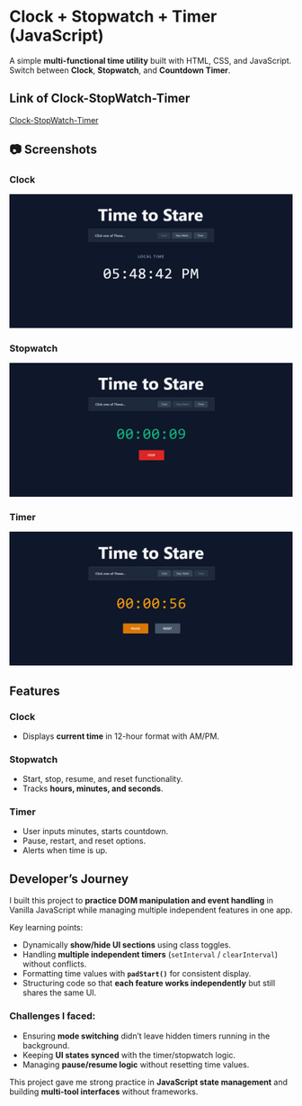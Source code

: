 # Clock + Stopwatch + Timer (JavaScript)

A simple **multi-functional time utility** built with HTML, CSS, and JavaScript.  
Switch between **Clock**, **Stopwatch**, and **Countdown Timer**.

## Link of Clock-StopWatch-Timer

[Clock-StopWatch-Timer](https://clock-stopwatch-timer-by-qasim.netlify.app/)

## 📷 Screenshots

### Clock
![Clock Screenshot](ScreenShot1.png)

### Stopwatch
![Stopwatch Screenshot](ScreenShot2.png)

### Timer
![Timer Screenshot](ScreenShot3.png)

## Features

### Clock
- Displays **current time** in 12-hour format with AM/PM.

### Stopwatch
- Start, stop, resume, and reset functionality.
- Tracks **hours, minutes, and seconds**.

### Timer
- User inputs minutes, starts countdown.
- Pause, restart, and reset options.
- Alerts when time is up.

## Developer’s Journey

I built this project to **practice DOM manipulation and event handling** in Vanilla JavaScript while managing multiple independent features in one app.

Key learning points:
- Dynamically **show/hide UI sections** using class toggles.
- Handling **multiple independent timers** (`setInterval` / `clearInterval`) without conflicts.
- Formatting time values with **`padStart()`** for consistent display.
- Structuring code so that **each feature works independently** but still shares the same UI.

### Challenges I faced:
- Ensuring **mode switching** didn’t leave hidden timers running in the background.
- Keeping **UI states synced** with the timer/stopwatch logic.
- Managing **pause/resume logic** without resetting time values.

This project gave me strong practice in **JavaScript state management** and building **multi-tool interfaces** without frameworks.